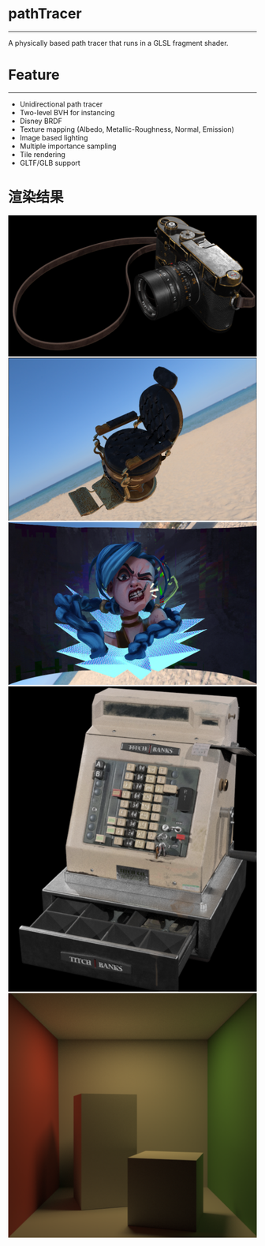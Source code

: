 # pathTracer
--------
A physically based path tracer that runs in a GLSL fragment shader.
# Feature
--------
- Unidirectional path tracer
- Two-level BVH for instancing
- Disney BRDF
- Texture mapping (Albedo, Metallic-Roughness, Normal, Emission)
- Image based lighting
- Multiple importance sampling
- Tile rendering
- GLTF/GLB support 
# 渲染结果
![Image](https://github.com/Ahab-l/pathTracer/blob/main/pic/camera.png)
![Image](https://github.com/Ahab-l/pathTracer/blob/main/pic/chair.png)
![Image](https://github.com/Ahab-l/pathTracer/blob/main/pic/jin.png)
![Image](https://github.com/Ahab-l/pathTracer/blob/main/pic/register.png)
![Image](https://github.com/Ahab-l/pathTracer/blob/main/pic/cornel.png)
